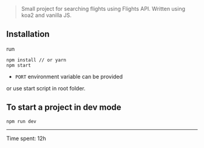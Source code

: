> Small project for searching flights using Flights API. 
Written using koa2 and vanilla JS.

## Installation
run

 ```
 npm install // or yarn
 npm start
 ```
* `PORT` environment variable can be provided
  
or use start script in root folder.
 
## To start a project in dev mode

`npm run dev`

---
Time spent: 12h
